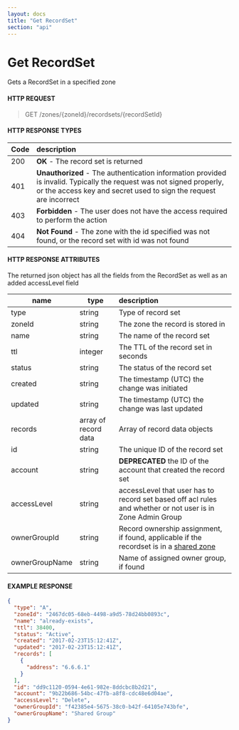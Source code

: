 ```yaml
---
layout: docs
title: "Get RecordSet"
section: "api"
---
```


# Get RecordSet

Gets a RecordSet in a specified zone

#### HTTP REQUEST

> GET /zones/{zoneId}/recordsets/{recordSetId}

#### HTTP RESPONSE TYPES

Code          | description |
 ------------ | :---------- |
200           | **OK** - The record set is returned |
401           | **Unauthorized** - The authentication information provided is invalid.  Typically the request was not signed properly, or the access key and secret used to sign the request are incorrect |
403           | **Forbidden** - The user does not have the access required to perform the action |
404           | **Not Found** -  The zone with the id specified was not found, or the record set with id was not found |

#### HTTP RESPONSE ATTRIBUTES
The returned json object has all the fields from the RecordSet as well as an added accessLevel field

name          | type          | description |
 ------------ | ------------- | :---------- |
type          | string        | Type of record set |
zoneId        | string        | The zone the record is stored in |
name          | string        | The name of the record set |
ttl           | integer       | The TTL of the record set in seconds |
status        | string        | The status of the record set |
created       | string        | The timestamp (UTC) the change was initiated |
updated       | string        | The timestamp (UTC) the change was last updated |
records       | array of record data | Array of record data objects |
id            | string        | The unique ID of the record set |
account       | string        | **DEPRECATED** the ID of the account that created the record set |
accessLevel   | string        | accessLevel that user has to record set based off acl rules and whether or not user is in Zone Admin Group |
ownerGroupId  | string        | Record ownership assignment, if found, applicable if the recordset is in a [shared zone](zone-model.html#shared-zones) |
ownerGroupName   | string        | Name of assigned owner group, if found |

#### EXAMPLE RESPONSE

```json
{
  "type": "A",
  "zoneId": "2467dc05-68eb-4498-a9d5-78d24bb0893c",
  "name": "already-exists",
  "ttl": 38400,
  "status": "Active",
  "created": "2017-02-23T15:12:41Z",
  "updated": "2017-02-23T15:12:41Z",
  "records": [
    {
      "address": "6.6.6.1"
    }
  ],
  "id": "dd9c1120-0594-4e61-982e-8ddcbc8b2d21",
  "account": "9b22b686-54bc-47fb-a8f8-cdc48e6d04ae",
  "accessLevel": "Delete",
  "ownerGroupId": "f42385e4-5675-38c0-b42f-64105e743bfe",
  "ownerGroupName": "Shared Group"
}
```

